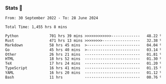 ### Stats 👋
<!--START_SECTION:waka-->

```txt
From: 30 September 2022 - To: 28 June 2024

Total Time: 1,455 hrs 8 mins

Python              701 hrs 39 mins >>>>>>>>>>>>-------------   48.22 %
Rust                471 hrs 13 mins >>>>>>>>-----------------   32.38 %
Markdown            58 hrs 45 mins  >------------------------   04.04 %
Go                  45 hrs 40 mins  >------------------------   03.14 %
Other               26 hrs 21 mins  -------------------------   01.81 %
HTML                18 hrs 52 mins  -------------------------   01.30 %
TeX                 17 hrs 24 mins  -------------------------   01.20 %
TypeScript          16 hrs 41 mins  -------------------------   01.15 %
YAML                16 hrs 20 mins  -------------------------   01.12 %
Bash                11 hrs          -------------------------   00.76 %
```

<!--END_SECTION:waka-->

<!--
**buhaytza2005/buhaytza2005** is a ✨ _special_ ✨ repository because its `README.md` (this file) appears on your GitHub profile.

Here are some ideas to get you started:

- 🔭 I’m currently working on ...
- 🌱 I’m currently learning ...
- 👯 I’m looking to collaborate on ...
- 🤔 I’m looking for help with ...
- 💬 Ask me about ...
- 📫 How to reach me: ...
- 😄 Pronouns: ...
- ⚡ Fun fact: ...
-->


